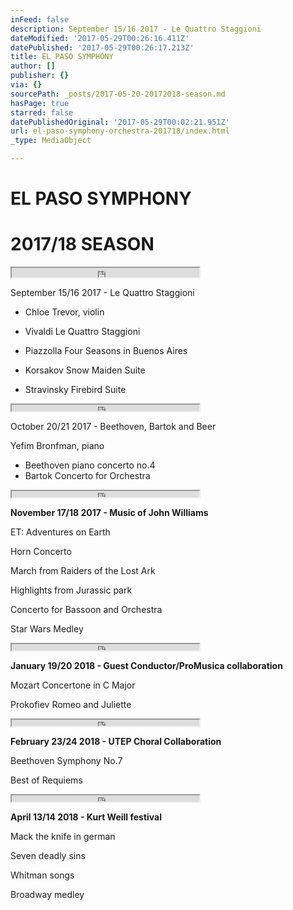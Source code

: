 ```yaml
---
inFeed: false
description: September 15/16 2017 - Le Quattro Staggioni
dateModified: '2017-05-29T00:26:16.411Z'
datePublished: '2017-05-29T00:26:17.213Z'
title: EL PASO SYMPHONY
author: []
publisher: {}
via: {}
sourcePath: _posts/2017-05-20-20172018-season.md
hasPage: true
starred: false
datePublishedOriginal: '2017-05-29T00:02:21.951Z'
url: el-paso-symphony-orchestra-201718/index.html
_type: MediaObject

---
```

# **EL PASO SYMPHONY**

# 2017/18 SEASON

<iframe src="https://the-grid.github.io/ed-userhtml/?g=eJwDAAAAAAE" height="15" style=""></iframe>

September 15/16 2017 - Le Quattro Staggioni

* Chloe Trevor, violin

* Vivaldi Le Quattro Staggioni
* Piazzolla Four Seasons in Buenos Aires
* Korsakov Snow Maiden Suite
* Stravinsky Firebird Suite

<iframe src="https://the-grid.github.io/ed-userhtml/?g=eJwDAAAAAAE" height="10" style=""></iframe>

October 20/21 2017 - Beethoven, Bartok and Beer

Yefim Bronfman, piano

* Beethoven piano concerto no.4
* Bartok Concerto for Orchestra

<iframe src="https://the-grid.github.io/ed-userhtml/?g=eJwDAAAAAAE" height="10" style=""></iframe>

**November 17/18 2017 - Music of John Williams**

ET: Adventures on Earth

Horn Concerto

March from Raiders of the Lost Ark

Highlights from Jurassic park

Concerto for Bassoon and Orchestra

Star Wars Medley

<iframe src="https://the-grid.github.io/ed-userhtml/?g=eJwDAAAAAAE" height="10" style=""></iframe>

**January 19/20 2018 - Guest Conductor/ProMusica collaboration**

Mozart Concertone in C Major

Prokofiev Romeo and Juliette

<iframe src="https://the-grid.github.io/ed-userhtml/?g=eJwDAAAAAAE" height="10" style=""></iframe>

**February 23/24 2018 - UTEP Choral Collaboration**

Beethoven Symphony No.7

Best of Requiems

<iframe src="https://the-grid.github.io/ed-userhtml/?g=eJwDAAAAAAE" height="10" style=""></iframe>

**April 13/14 2018 - Kurt Weill festival**

Mack the knife in german

Seven deadly sins

Whitman songs

Broadway medley